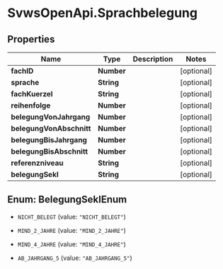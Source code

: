 # SvwsOpenApi.Sprachbelegung

## Properties

Name | Type | Description | Notes
------------ | ------------- | ------------- | -------------
**fachID** | **Number** |  | [optional] 
**sprache** | **String** |  | [optional] 
**fachKuerzel** | **String** |  | [optional] 
**reihenfolge** | **Number** |  | [optional] 
**belegungVonJahrgang** | **Number** |  | [optional] 
**belegungVonAbschnitt** | **Number** |  | [optional] 
**belegungBisJahrgang** | **Number** |  | [optional] 
**belegungBisAbschnitt** | **Number** |  | [optional] 
**referenzniveau** | **String** |  | [optional] 
**belegungSekI** | **String** |  | [optional] 



## Enum: BelegungSekIEnum


* `NICHT_BELEGT` (value: `"NICHT_BELEGT"`)

* `MIND_2_JAHRE` (value: `"MIND_2_JAHRE"`)

* `MIND_4_JAHRE` (value: `"MIND_4_JAHRE"`)

* `AB_JAHRGANG_5` (value: `"AB_JAHRGANG_5"`)





